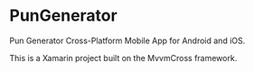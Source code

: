 # PunGenerator
Pun Generator Cross-Platform Mobile App for Android and iOS.

This is a Xamarin project built on the MvvmCross framework.
